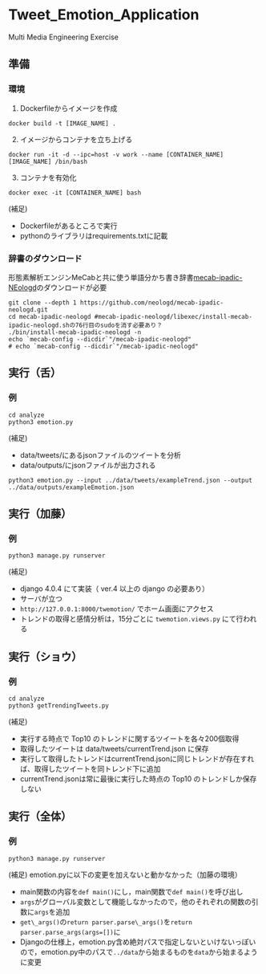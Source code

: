  # Tweet_Emotion_Application
Multi Media Engineering Exercise

## 準備
### 環境
1. Dockerfileからイメージを作成
```
docker build -t [IMAGE_NAME] .
```
2. イメージからコンテナを立ち上げる
```
docker run -it -d --ipc=host -v work --name [CONTAINER_NAME] [IMAGE_NAME] /bin/bash
```
3. コンテナを有効化
```
docker exec -it [CONTAINER_NAME] bash
```
(補足)
* Dockerfileがあるところで実行
* pythonのライブラリはrequirements.txtに記載

### 辞書のダウンロード
形態素解析エンジンMeCabと共に使う単語分かち書き辞書[mecab-ipadic-NEologd](https://github.com/neologd/mecab-ipadic-neologd)のダウンロードが必要
```
git clone --depth 1 https://github.com/neologd/mecab-ipadic-neologd.git
cd mecab-ipadic-neologd #mecab-ipadic-neologd/libexec/install-mecab-ipadic-neologd.shの76行目のsudoを消す必要あり？
./bin/install-mecab-ipadic-neologd -n
echo `mecab-config --dicdir`"/mecab-ipadic-neologd"
# echo `mecab-config --dicdir`"/mecab-ipadic-neologd"
```

## 実行（舌）
### 例
```
cd analyze
python3 emotion.py
```
(補足)
* data/tweets/にあるjsonファイルのツイートを分析
* data/outputs/にjsonファイルが出力される
```
python3 emotion.py --input ../data/tweets/exampleTrend.json --output ../data/outputs/exampleEmotion.json
```

## 実行（加藤）
### 例
```
python3 manage.py runserver
```
(補足)
* django 4.0.4 にて実装（ ver.4 以上の django の必要あり）
* サーバが立つ
* `http://127.0.0.1:8000/twemotion/` でホーム画面にアクセス
* トレンドの取得と感情分析は，15分ごとに `twemotion.views.py` にて行われる

## 実行（ショウ）
### 例
```
cd analyze
python3 getTrendingTweets.py
```
(補足)
* 実行する時点で Top10 のトレンドに関するツイートを各々200個取得
* 取得したツイートは data/tweets/currentTrend.json に保存
* 実行して取得したトレンドはcurrentTrend.jsonに同じトレンドが存在すれば、取得したツイートを同トレンド下に追加
* currentTrend.jsonは常に最後に実行した時点の Top10 のトレンドしか保存しない

## 実行（全体）
### 例
```
python3 manage.py runserver
```
(補足)
emotion.pyに以下の変更を加えないと動かなかった（加藤の環境）
* main関数の内容を`def main()`にし，main関数で`def main()`を呼び出し
* `args`がグローバル変数として機能しなかったので，他のそれぞれの関数の引数に`args`を追加
* `get\_args()`の`return parser.parse\_args()`を`return parser.parse_args(args=[])`に
* Djangoの仕様上，emotion.py含め絶対パスで指定しないといけないっぽいので，emotion.py中のパスで`../data`から始まるものを`data`から始まるように変更

